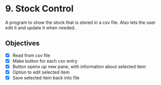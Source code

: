 # 9. Stock Control

A program to show the stock that is stored in a csv file. Also lets the user edit it and update it when needed.

## Objectives

- [X] Read from csv file
- [X] Make button for each csv entry
- [X] Button opens up new pane, with information about selected item
- [X] Option to edit selected item
- [X] Save selected item back into file
